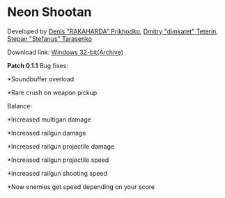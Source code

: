 # Neon Shootan

Developed by [Denis "RAKAHARDA" Prikhodko](https://github.com/rakaharda), [Dmitry "dimkatet" Teterin](https://github.com/dimkatet),
[Stepan "Stefanus" Tarasenko](https://github.com/Stepan-T-99)

Download link: [Windows 32-bit(Archive)](https://yadi.sk/d/2C8eQLd9fFiRgg)

**Patch 0.1.1**
Bug fixes:

*Soundbuffer overload

*Rare crush on weapon pickup

Balance:

*Increased multigan damage

*Increased railgun damage

*Increased railgun projectile damage

*Increased railgun projectile speed

*Increased railgun shooting speed

*Now enemies get speed depending on your score
